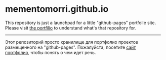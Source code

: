 # mementomorri.github.io

This repository is just a launchpad for a little "github-pages" portfolie site. Please visit [the portfilio](https://mementomorri.github.io/) to understand what's that repository for.

---

Этот репозиторий просто хранилище для портфолио проектов размещенного на "github-pages". Пожалуйста, посетите [сайт портфолио](https://mementomorri.github.io/), чтобы понять о чем идет речь.

